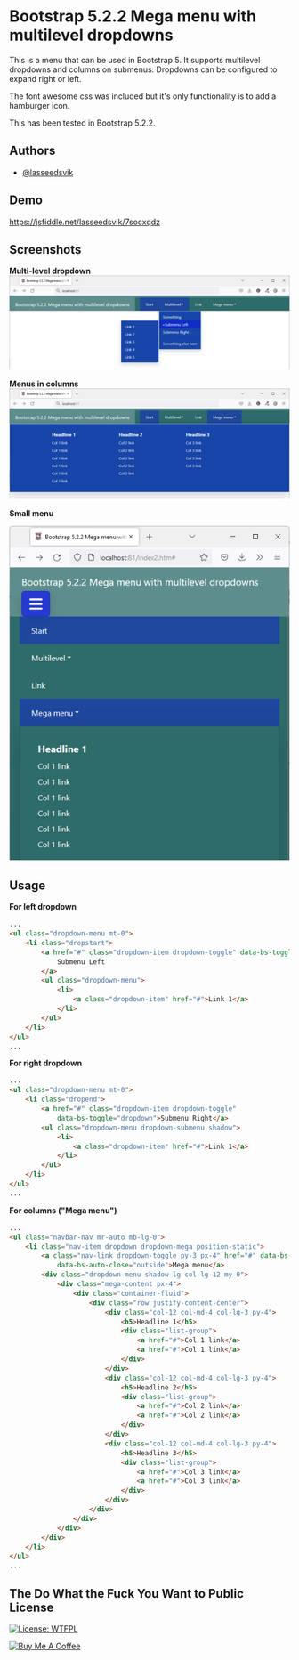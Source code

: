 
# Bootstrap 5.2.2 Mega menu with multilevel dropdowns   

This is a menu that can be used in Bootstrap 5. It supports multilevel dropdowns and columns on submenus. Dropdowns can be configured to expand right or left.

The font awesome css was included but it's only functionality is to add a hamburger icon.

This has been tested in Bootstrap 5.2.2. 


## Authors

- [@lasseedsvik](https://www.github.com/lasseedsvik)


## Demo

https://jsfiddle.net/lasseedsvik/7socxqdz

## Screenshots

**Multi-level dropdown**
<img src="bootstrap-menu-1.png">


**Menus in columns**
<img src="bootstrap-menu-2.png">

**Small menu**

<img src="bootstrap-menu-3.png">


## Usage

**For left dropdown**

```HTML
...
<ul class="dropdown-menu mt-0">
    <li class="dropstart">
        <a href="#" class="dropdown-item dropdown-toggle" data-bs-toggle="dropdown">
            Submenu Left
        </a>
        <ul class="dropdown-menu">
            <li>
                <a class="dropdown-item" href="#">Link 1</a>
            </li>
        </ul>
    </li>
</ul>
...
```


**For right dropdown**

```HTML
...
<ul class="dropdown-menu mt-0">
    <li class="dropend">
        <a href="#" class="dropdown-item dropdown-toggle"
            data-bs-toggle="dropdown">Submenu Right</a>
        <ul class="dropdown-menu dropdown-submenu shadow">
            <li>
                <a class="dropdown-item" href="#">Link 1</a>
            </li>
        </ul>
    </li>
</ul>
...
```


**For columns ("Mega menu")**

```HTML
...
<ul class="navbar-nav mr-auto mb-lg-0">
    <li class="nav-item dropdown dropdown-mega position-static">
        <a class="nav-link dropdown-toggle py-3 px-4" href="#" data-bs-toggle="dropdown"
            data-bs-auto-close="outside">Mega menu</a>
        <div class="dropdown-menu shadow-lg col-lg-12 my-0">
            <div class="mega-content px-4">
                <div class="container-fluid">
                    <div class="row justify-content-center">
                        <div class="col-12 col-md-4 col-lg-3 py-4">
                            <h5>Headline 1</h5>
                            <div class="list-group">
                                <a href="#">Col 1 link</a>
                                <a href="#">Col 1 link</a>
                            </div>
                        </div>
                        <div class="col-12 col-md-4 col-lg-3 py-4">
                            <h5>Headline 2</h5>
                            <div class="list-group">
                                <a href="#">Col 2 link</a>
                                <a href="#">Col 2 link</a>
                            </div>
                        </div>
                        <div class="col-12 col-md-4 col-lg-3 py-4">
                            <h5>Headline 3</h5>
                            <div class="list-group">
                                <a href="#">Col 3 link</a>
                                <a href="#">Col 3 link</a>
                            </div>
                        </div>
                    </div>
                </div>
            </div>
        </div>
    </li>
</ul>
...
```

## The Do What the Fuck You Want to Public License

[![License: WTFPL](https://img.shields.io/badge/License-WTFPL-brightgreen.svg)](http://www.wtfpl.net/about/)    


<a href="https://www.buymeacoffee.com/lasseedsvik" target="_blank"><img src="https://cdn.buymeacoffee.com/buttons/v2/default-yellow.png" alt="Buy Me A Coffee" style="height: 60px !important;width: 217px !important;" ></a>
